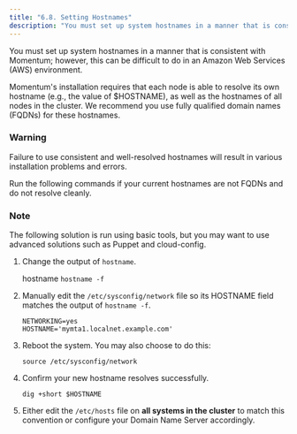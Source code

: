 ```yaml
---
title: "6.8. Setting Hostnames"
description: "You must set up system hostnames in a manner that is consistent with Momentum however this can be difficult to do in an Amazon Web Services AWS environment Momentum's installation requires that each node is able to resolve its own hostname e g the value of HOSTNAME as well as..."
---
```


<a name="idp368432"></a> 

You must set up system hostnames in a manner that is consistent with Momentum; however, this can be difficult to do in an Amazon Web Services (AWS) environment.

Momentum's installation requires that each node is able to resolve its own hostname (e.g., the value of $HOSTNAME), as well as the hostnames of all nodes in the cluster. We recommend you use fully qualified domain names (FQDNs) for these hostnames.

### Warning

Failure to use consistent and well-resolved hostnames will result in various installation problems and errors.

Run the following commands if your current hostnames are not FQDNs and do not resolve cleanly.

### Note

The following solution is run using basic tools, but you may want to use advanced solutions such as Puppet and cloud-config.

1.  Change the output of `hostname`.

    hostname `hostname -f`
2.  Manually edit the `/etc/sysconfig/network` file so its HOSTNAME field matches the output of `hostname -f`.

    ```
    NETWORKING=yes
    HOSTNAME='mymta1.localnet.example.com'
    ```

3.  Reboot the system. You may also choose to do this:

    `source /etc/sysconfig/network`
4.  Confirm your new hostname resolves successfully.

    `dig +short $HOSTNAME`
5.  Either edit the `/etc/hosts` file on **all systems in the cluster**                        to match this convention or configure your Domain Name Server accordingly.